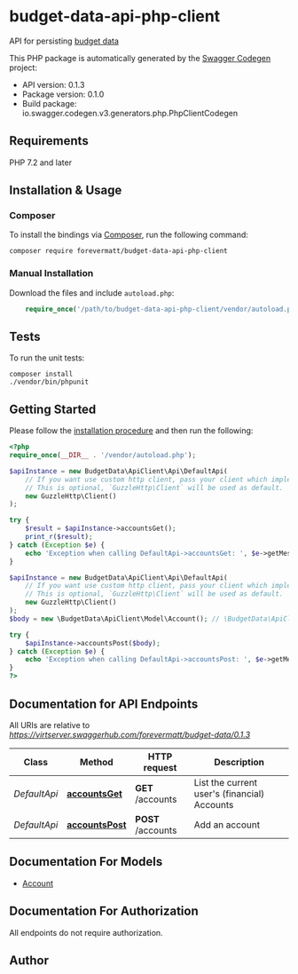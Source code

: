 # budget-data-api-php-client
API for persisting [budget data](https://github.com/forevermatt/budget-data)

This PHP package is automatically generated by the 
[Swagger Codegen](https://github.com/swagger-api/swagger-codegen) project:

- API version: 0.1.3
- Package version: 0.1.0
- Build package: io.swagger.codegen.v3.generators.php.PhpClientCodegen

## Requirements

PHP 7.2 and later

## Installation & Usage
### Composer

To install the bindings via [Composer](http://getcomposer.org/), run the
following command:

```
composer require forevermatt/budget-data-api-php-client
```

### Manual Installation

Download the files and include `autoload.php`:

```php
    require_once('/path/to/budget-data-api-php-client/vendor/autoload.php');
```

## Tests

To run the unit tests:

```
composer install
./vendor/bin/phpunit
```

## Getting Started

Please follow the [installation procedure](#installation--usage) and then run the following:

```php
<?php
require_once(__DIR__ . '/vendor/autoload.php');

$apiInstance = new BudgetData\ApiClient\Api\DefaultApi(
    // If you want use custom http client, pass your client which implements `GuzzleHttp\ClientInterface`.
    // This is optional, `GuzzleHttp\Client` will be used as default.
    new GuzzleHttp\Client()
);

try {
    $result = $apiInstance->accountsGet();
    print_r($result);
} catch (Exception $e) {
    echo 'Exception when calling DefaultApi->accountsGet: ', $e->getMessage(), PHP_EOL;
}

$apiInstance = new BudgetData\ApiClient\Api\DefaultApi(
    // If you want use custom http client, pass your client which implements `GuzzleHttp\ClientInterface`.
    // This is optional, `GuzzleHttp\Client` will be used as default.
    new GuzzleHttp\Client()
);
$body = new \BudgetData\ApiClient\Model\Account(); // \BudgetData\ApiClient\Model\Account | 

try {
    $apiInstance->accountsPost($body);
} catch (Exception $e) {
    echo 'Exception when calling DefaultApi->accountsPost: ', $e->getMessage(), PHP_EOL;
}
?>
```

## Documentation for API Endpoints

All URIs are relative to *https://virtserver.swaggerhub.com/forevermatt/budget-data/0.1.3*

Class | Method | HTTP request | Description
------------ | ------------- | ------------- | -------------
*DefaultApi* | [**accountsGet**](docs/Api/DefaultApi.md#accountsget) | **GET** /accounts | List the current user&#x27;s (financial) Accounts
*DefaultApi* | [**accountsPost**](docs/Api/DefaultApi.md#accountspost) | **POST** /accounts | Add an account

## Documentation For Models

 - [Account](docs/Model/Account.md)

## Documentation For Authorization

 All endpoints do not require authorization.


## Author



